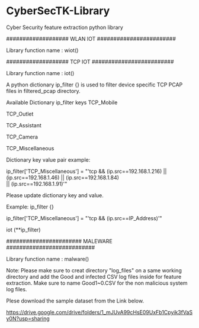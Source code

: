 # CyberSecTK-Library
 Cyber Security feature extraction python library 
 
 ################### WLAN IOT ########################

 Library function name : wiot()
 
 ################### TCP IOT #########################

Library function name : iot()

A python dictionary ip_filter {} is used to filter device specific TCP PCAP files in filtered_pcap directory.

Available Dictionary ip_filter keys
TCP_Mobile

TCP_Outlet

TCP_Assistant

TCP_Camera

TCP_Miscellaneous

Dictionary key value pair example:

ip_filter['TCP_Miscellaneous'] = "'tcp && (ip.src==192.168.1.216) || (ip.src==192.168.1.46) || (ip.src==192.168.1.84) \
                     || (ip.src==192.168.1.91)'"

Please update dictionary key and value. 

Example: ip_filter {} 

ip_filter['TCP_Miscellaneous'] = "'tcp && (ip.src==IP_Address)'"
         
iot (**ip_filter)

####################### MALEWARE ###########################

Library function name : malware()

Note: Please make sure to creat directory "log_files" on a same working directory and add the Good and infected CSV log files inside for feature extraction. Make sure to name Good1~0.CSV for the non malicious system log files. 

Plese download the sample dataset from the Link below. 

https://drive.google.com/drive/folders/1_mJUvA99cHsE09UxFb1Cpyik3fVaSy0N?usp=sharing


